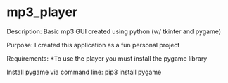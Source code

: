 # mp3_player

Description:
Basic mp3 GUI created using python (w/ tkinter and pygame) 

Purpose:
I created this application as a fun personal project

Requirements:
*To use the player you must install the pygame library

Install pygame via command line: pip3 install pygame
